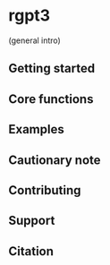 # rgpt3

(general intro)


## Getting started


## Core functions


## Examples


## Cautionary note


## Contributing


## Support


## Citation




